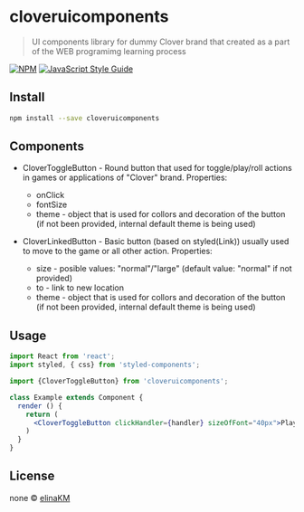 # cloveruicomponents

> UI components library for dummy Clover brand that created as a part of the WEB programimg learning process

[![NPM](https://img.shields.io/npm/v/cloveruipack.svg)](https://www.npmjs.com/package/cloveruipack) [![JavaScript Style Guide](https://img.shields.io/badge/code_style-standard-brightgreen.svg)](https://standardjs.com)

## Install

```bash
npm install --save cloveruicomponents
```
## Components

* CloverToggleButton - Round button that used for toggle/play/roll actions in games or applications of "Clover" brand.
	Properties:
	* onClick
	* fontSize
	* theme - object that is used for collors and decoration of the button (if not been provided, internal default theme is being used) 

* CloverLinkedButton - Basic button (based on styled(Link)) usually used to move to the game or all other action.
	Properties:
	* size - posible values: "normal"/"large" (default value: "normal" if not provided)
	* to - link to new location
	* theme - object that is used for collors and decoration of the button 
		(if not been provided, internal default theme is being used)  

## Usage

```jsx
import React from 'react';
import styled, { css} from 'styled-components';

import {CloverToggleButton} from 'cloveruicomponents';

class Example extends Component {
  render () {
    return (
	  <CloverToggleButton clickHandler={handler} sizeOfFont="40px">Play</CloverToggleButton>
    )
  }
}
```

## License

none © [elinaKM](https://github.com/elinaKM)
